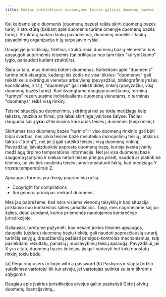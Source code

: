 ```yaml
---
title: Kokios intelektinės nuosavybės teisės galioja duomenų bazėms
---
```


Kai kalbame apie duomenis (duomenų bazes) reikia skirti duomenų bazės turinį ir struktūrą (kalbant apie duomenis turime omenyje duomenų bazės turinį). Struktūrą sudaro laukų pavadinimai, duomenų modelis - laukų pavadinimų organizacija ir jų tarpusavio ryšiai.

Daugelyje jurisdikcijų, tikėtina, struktūriniai duomenų bazių elementai bus apsaugoti autorinėmis teisėmis (tai priklauso nuo tam tikro "kūrybiškumo" lygio, panaudoti kuriant struktūrą).

Šiaip ar taip, mus domina būtent duomenys. Kalbėdami apie "duomenis" turime būti atsargūs, kadangi šis žodis ne visai tikslus: "duomenys" gali reikšti kelis skirtingus vienetus arba vieną (pavyzdžiui, bibliografinis įrašas, koordinatės, ir t.t.), "duomenys" gali reikšti didelį rinkinį (pavyzdžiui, visą duomenų bazės turinį). Kad išvengtume daugiaprasmiškumo, terminą "turinys" rezervuosime individualiems duomenų vienetams, o terminas "duomenys" reikš visą rinkinį.

Teisinė situacija su duomenimis, skirtingai nei su tokia medžiaga kaip tekstas, muzika ar filmai, yra labai skirtinga įvairiose šalyse. Tačiau dauguma šalių **yra** užtikrinusios kai kurias teises į duomenis (kaip rinkinį).

Skirtumas tarp duomenų bazės "turinio" ir viso duomenų rinkinio gali būti labai svarbus, nes jokia teisinė bazė nesuteikia monopolinių teisių į atskirus faktus ("turinį"), net jei ji gali suteikti teises į visą duomenų rinkinį. Pavyzdžiui, įsivaizduokite paprastą duomenų bazę, kurioje įvesta įvairių medžiagų tirpimo temperatūros informacija. Net jei visa duomenų bazė saugoma įstatymo ir niekas neturi teisės prie jos prieiti, naudoti ar platinti be leidimo, tai vis tiek neatimtų teisės jums konstatuoti faktą, kad medžiaga Y tirpsta temperatūroje Z.

Apsaugos formos yra dviejų pagrindinių rūšių:

-   Copyright for compilations
-   *Sui generis* principas renkant duomenis

Mes jau pabrėžėme, kad nėra visiems vienodų taisyklių ir kad situacija priklauso nuo konkrečios šalies jurisdikcijos. Taigi, mes nagrinėjame šalį po šalies, detalizuodami, kurios priemonės naudojamos konkrečioje jurisdikcijoje.

Galiausiai, turėtume pažymėti, kad nesant jokios teisinės apsaugos, daugelis (uždarų) duomenų bazių tiekėjų gali naudoti paprasčiausią sutartį, turinčią salygų, draudžiančių pažeisti prieigos-kontrolės mechanizmus, taip pasiekdami rezultatų, panašių į nuosavybinių teisių apsaugą. Pavyzdžiui, jei X yra citatų duomenų bazės tiekėjas, jis gali sudaryti bet kokį nuostatų rinkinį tokiu būdu:

(a) Requiring users to login with a password (b) Paskyros ir slaptažodžio suteikimas vartotojui tik tuo atveju, jei vartotojas sutinka su tam tikromis sąlygomis

Daugiau apie įvairius jurisdikcijos atvejus galite paskaityti Gide į atvirų duomenų licencijavimą\_.